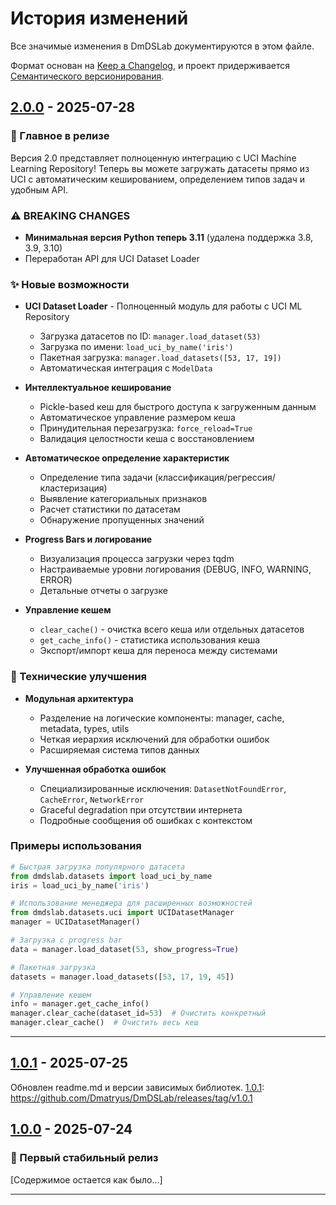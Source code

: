 # История изменений

Все значимые изменения в DmDSLab документируются в этом файле.

Формат основан на [Keep a Changelog](https://keepachangelog.com/ru/1.0.0/),
и проект придерживается [Семантического версионирования](https://semver.org/lang/ru/).

## [2.0.0] - 2025-07-28

### 🎉 Главное в релизе

Версия 2.0 представляет полноценную интеграцию с UCI Machine Learning Repository! Теперь вы можете загружать датасеты прямо из UCI с автоматическим кешированием, определением типов задач и удобным API.

### ⚠️ BREAKING CHANGES

- **Минимальная версия Python теперь 3.11** (удалена поддержка 3.8, 3.9, 3.10)
- Переработан API для UCI Dataset Loader


### ✨ Новые возможности

- **UCI Dataset Loader** - Полноценный модуль для работы с UCI ML Repository
  - Загрузка датасетов по ID: `manager.load_dataset(53)`
  - Загрузка по имени: `load_uci_by_name('iris')`
  - Пакетная загрузка: `manager.load_datasets([53, 17, 19])`
  - Автоматическая интеграция с `ModelData`

- **Интеллектуальное кеширование**
  - Pickle-based кеш для быстрого доступа к загруженным данным
  - Автоматическое управление размером кеша
  - Принудительная перезагрузка: `force_reload=True`
  - Валидация целостности кеша с восстановлением

- **Автоматическое определение характеристик**
  - Определение типа задачи (классификация/регрессия/кластеризация)
  - Выявление категориальных признаков
  - Расчет статистики по датасетам
  - Обнаружение пропущенных значений

- **Progress Bars и логирование**
  - Визуализация процесса загрузки через tqdm
  - Настраиваемые уровни логирования (DEBUG, INFO, WARNING, ERROR)
  - Детальные отчеты о загрузке

- **Управление кешем**
  - `clear_cache()` - очистка всего кеша или отдельных датасетов
  - `get_cache_info()` - статистика использования кеша
  - Экспорт/импорт кеша для переноса между системами

### 🔧 Технические улучшения

- **Модульная архитектура**
  - Разделение на логические компоненты: manager, cache, metadata, types, utils
  - Четкая иерархия исключений для обработки ошибок
  - Расширяемая система типов данных

- **Улучшенная обработка ошибок**
  - Специализированные исключения: `DatasetNotFoundError`, `CacheError`, `NetworkError`
  - Graceful degradation при отсутствии интернета
  - Подробные сообщения об ошибках с контекстом

### Примеры использования

```python
# Быстрая загрузка популярного датасета
from dmdslab.datasets import load_uci_by_name
iris = load_uci_by_name('iris')

# Использование менеджера для расширенных возможностей
from dmdslab.datasets.uci import UCIDatasetManager
manager = UCIDatasetManager()

# Загрузка с progress bar
data = manager.load_dataset(53, show_progress=True)

# Пакетная загрузка
datasets = manager.load_datasets([53, 17, 19, 45])

# Управление кешем
info = manager.get_cache_info()
manager.clear_cache(dataset_id=53)  # Очистить конкретный
manager.clear_cache()  # Очистить весь кеш
```

---

## [1.0.1] - 2025-07-25
Обновлен readme.md и версии зависимых библиотек.
[1.0.1]: https://github.com/Dmatryus/DmDSLab/releases/tag/v1.0.1

## [1.0.0] - 2025-07-24

### 🎉 Первый стабильный релиз

[Содержимое остается как было...]

---

[2.0.0]: https://github.com/Dmatryus/DmDSLab/releases/tag/v2.0.0
[1.0.1]: https://github.com/Dmatryus/DmDSLab/releases/tag/v1.0.1
[1.0.0]: https://github.com/Dmatryus/DmDSLab/releases/tag/v1.0.0